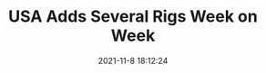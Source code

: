 ---
"title": "USA Adds Several Rigs Week on Week"
"date": "2021-11-8 18:12:24"
"feed_name": "RIGZONE"
"feed_website": "http://www.rigzone.com/"
"feed_rss": "http://www.rigzone.com/news/rss/rigzone_latest.aspx"
"link": "https://www.rigzone.com/news/usa_adds_several_rigs_week_on_week-08-nov-2021-166941-article/?rss=true"
"source": "None"
"file": "_posts/2021-1-1-907abbb46de88488a3b35b28f7255ccf128ac21e.md"
"accident": "0"
"drilling": "0"
"dead": "0"
"injured": "0"
"arrested": "0"
"place": "unknown place"
"where": "unknown site"
"causes": "unknown"
"place_uri": "unknown place"
---